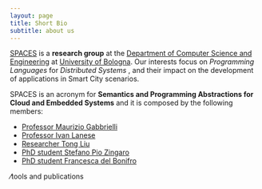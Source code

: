 ```yaml
---
layout: page
title: Short Bio
subtitle: about us
---
```


[SPACES](http://cs.unibo.it/projects/spaces) is a **research group** at the
[Department of Computer Science and Engineering](http://cs.unibo.it/en) at
[University of Bologna](http://unibo.it/en). Our interests focus on *Programming
Languages* for *Distributed Systems* , and their impact on the development of
applications in Smart City scenarios.

SPACES is an acronym for **Semantics and Programming Abstractions for Cloud and
Embedded Systems** and it is composed by the following members:

- [Professor Maurizio Gabbrielli](http://www.cs.unibo.it/~gabbri/)
- [Professor Ivan Lanese](http://www.cs.unibo.it/~lanese)
- [Researcher Tong Liu](http://www.cs.unibo.it/~tliu)
- [PhD student Stefano Pio Zingaro](http://www.cs.unibo.it/~stefanopio.zingaro)
- [PhD student Francesca del Bonifro](http://www.cs.unibo.it/~francesca.delbonifro)

⁄tools and publications
